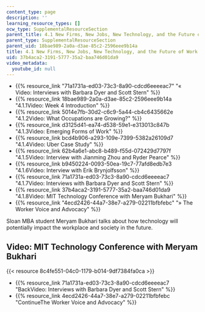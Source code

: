 ```yaml
---
content_type: page
description: ''
learning_resource_types: []
ocw_type: SupplementalResourceSection
parent_title: 4.1 New Firms, New Jobs, New Technology, and the Future of Work
parent_type: SupplementalResourceSection
parent_uid: 18bae989-2a0a-d3ae-85c2-2596eee9b14a
title: 4.1 New Firms, New Jobs, New Technology, and the Future of Work
uid: 37b4aca2-3191-5777-35a2-baa746d01da9
video_metadata:
  youtube_id: null
---
```


*   {{% resource_link "71a1731a-ed03-73c3-8a90-cdcd6eeeeac7" "« Video: Interviews with Barbara Dyer and Scott Stern" %}}
*   {{% resource_link 18bae989-2a0a-d3ae-85c2-2596eee9b14a "4.1.1Video: Week 4 Introduction" %}}
*   {{% resource_link 5014e7fb-30d2-c6c9-5a44-cb4c6435662e "4.1.2Video: What Occupations are Growing?" %}}
*   {{% resource_link d3125d41-ea74-d538-59e1-e313013c847b "4.1.3Video: Emerging Forms of Work" %}}
*   {{% resource_link bcd4b906-a293-109e-7399-5382a26109d7 "4.1.4Video: Uber Case Study" %}}
*   {{% resource_link 62b4a6e1-abc8-b489-f55d-072429d7797f "4.1.5Video: Interview with Jianming Zhou and Ryder Pearce" %}}
*   {{% resource_link b9450224-0093-50ea-19c7-77afd8edb7e3 "4.1.6Video: Interview with Erik Brynjolfsson" %}}
*   {{% resource_link 71a1731a-ed03-73c3-8a90-cdcd6eeeeac7 "4.1.7Video: Interviews with Barbara Dyer and Scott Stern" %}}
*   {{% resource_link 37b4aca2-3191-5777-35a2-baa746d01da9 "4.1.8Video: MIT Technology Conference with Meryam Bukhari" %}}
*   {{% resource_link "4ecd2426-44a7-38e7-a279-02211bfbfebc" "» The Worker Voice and Advocacy" %}}

Sloan MBA student Meryam Bukhari talks about how technology will potentially impact the workplace and society in the future.

Video: MIT Technology Conference with Meryam Bukhari
----------------------------------------------------

{{< resource 8c4fe551-04c0-1179-b014-9df7384fa0ca >}}

*   {{% resource_link 71a1731a-ed03-73c3-8a90-cdcd6eeeeac7 "BackVideo: Interviews with Barbara Dyer and Scott Stern" %}}
*   {{% resource_link 4ecd2426-44a7-38e7-a279-02211bfbfebc "ContinueThe Worker Voice and Advocacy" %}}